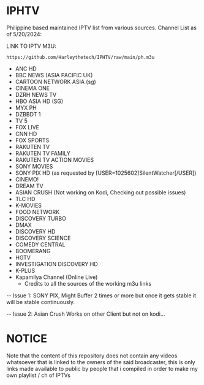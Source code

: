 # IPHTV
Philippine based maintained IPTV list from various sources.
Channel List as of 5/20/2024:

LINK TO IPTV M3U:
```
https://github.com/Harleythetech/IPHTV/raw/main/ph.m3u
```

- ANC HD
- BBC NEWS (ASIA PACIFIC UK)
- CARTOON NETWORK ASIA (sg)
- CINEMA ONE
- DZRH NEWS TV
- HBO ASIA HD (SG)
- MYX PH
- DZBBDT 1
- TV 5
- FOX LIVE
- CNN HD
- FOX SPORTS
- RAKUTEN TV
- RAKUTEN TV FAMILY
- RAKUTEN TV ACTION MOVIES
- SONY MOVIES
- SONY PIX HD (as requested by [USER=1025602]SilentWatcher[/USER])
- CINEMO!
- DREAM TV
- ASIAN CRUSH (Not working on Kodi, Checking out possible issues)
- TLC HD
- K-MOVIES
- FOOD NETWORK
- DISCOVERY TURBO
- DMAX
- DISCOVERY HD
- DISCOVERY SCIENCE
- COMEDY CENTRAL
- BOOMERANG
- HGTV
- INVESTIGATION DISCOVERY HD
- K-PLUS
- Kapamilya Channel (Online Live)
    - Credits to all the sources of the working m3u links 


-- Issue 1: SONY PIX, Might Buffer 2 times or more but once it gets stable it will be stable continuously.

-- Issue 2: Asian Crush Works on other Client but not on kodi...

# NOTICE
Note that the content of this repository does not contain any videos whatsoever that is linked to the owners of the said broadcaster, this is only links made available to public by people that i compiled in order to make my own playlist / ch of IPTVs
